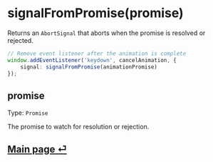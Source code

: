 # signalFromPromise(promise)

Returns an `AbortSignal` that aborts when the promise is resolved or rejected.

```ts
// Remove event listener after the animation is complete
window.addEventListener('keydown', cancelAnimation, {
	signal: signalFromPromise(animationPromise)
});
```

## promise

Type: `Promise`

The promise to watch for resolution or rejection.

## [Main page ⏎](../readme.md)
